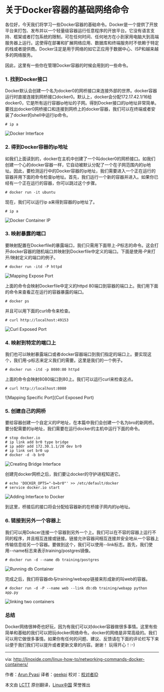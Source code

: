 关于Docker容器的基础网络命令
================================================================================
各位好，今天我们将学习一些Docker容器的基础命令。Docker是一个提供了开放平台来打包、发布并以一个轻量级容器运行任意程序的开放平台。它没有语言支持、框架或者打包系统的限制，可在任何时间、任何地方在小到家用电脑大到高端服务器上运行。这使得在部署和扩展网络应用、数据库和终端服务时不依赖于特定的栈或者提供商。Docker注定是用于网络的如它正应用于数据中心、ISP和越来越多的网络服务。

因此，这里有一些你在管理Docker容器的时候会用到的一些命令。

### 1. 找到Docker接口 ###

Docker默认会创建一个名为docker0的网桥接口来连接外部的世界。docker容器运行时直接连接到网桥接口docker0。默认上，docker会分配172.17.42.1/16给docker0，它是所有运行容器ip地址的子网。得到Docker接口的ip地址非常简单。要找出docker0网桥接口和连接到网桥上的docker容器，我们可以在终端或者安装了docker的shell中运行ip命令。

    # ip a

![Docker Interface](http://blog.linoxide.com/wp-content/uploads/2015/05/docker-interface.png)

### 2. 得到Docker容器的ip地址 ###

如我们上面读到的，docker在主机中创建了一个叫docker0的网桥接口。如我们创建一个心的docker容器一样，它自动被默认分配了一个在子网范围内的ip地址。因此，要检测运行中的Docker容器的ip地址，我们需要进入一个正在运行的容器并用下面的命令检查ip地址。首先，我们运行一个新的容器并进入。如果你已经有一个正在运行的容器，你可以跳过这个步骤。

    # docker run -it ubuntu

现在，我们可以运行ip a来得到容器的ip地址了。

    # ip a

![Docker Container IP](http://blog.linoxide.com/wp-content/uploads/2015/05/docker-container-ip.png)

### 3. 映射暴露的端口 ###

要映射配置在Dockerfile的暴露端口，我们只需用下面带上-P标志的命令。这会打开docker容器的随机端口并映射到Dockerfile中定义的端口。下面是使用-P来打开/映射定义的端口的例子。

    # docker run -itd -P httpd

![Mapping Expose Port](http://blog.linoxide.com/wp-content/uploads/2015/05/mapping-expose-port.png)

上面的命令会映射Dockerfile中定义的httpd 80端口到容器的端口上。我们用下面的命令来查看正在运行的容器暴露的端口。

    # docker ps

并且可以用下面的curl命令来检查。

    # curl http://localhost:49153

![Curl Exposed Port](http://blog.linoxide.com/wp-content/uploads/2015/05/curl-exposed-port-e1431034586219.png)

### 4. 映射到特定的端口上 ###

我们也可以映射暴露端口或者docker容器端口到我们指定的端口上。要实现这个，我们用-p标志来定义我们的需要。这里是我们的一个例子。

    # docker run -itd -p 8080:80 httpd

上面的命令会映射8080端口到80上。我们可以运行curl来检查这点。

    # curl http://localhost:8080

![Mapping Specific Port](Curl Exposed Port)

### 5. 创建自己的网桥 ###

要给容器创建一个自定义的IP地址，在本篇中我们会创建一个名为bro的新网桥。要分配需要的ip地址，我们需要在运行docker的主机中运行下面的命令。

    # stop docker.io
    # ip link add br0 type bridge
    # ip addr add 172.30.1.1/20 dev br0
    # ip link set br0 up
    # docker -d -b br0

![Creating Bridge Interface](http://blog.linoxide.com/wp-content/uploads/2015/05/creating-bridge-interface.png)

创建完docker网桥之后，我们要让docker的守护进程知道它。

    # echo 'DOCKER_OPTS="-b=br0"' >> /etc/default/docker
    # service docker.io start

![Adding Interface to Docker](http://blog.linoxide.com/wp-content/uploads/2015/05/adding-interface-to-docker.png)

到这里，桥接后的接口将会分配给容器新的在桥接子网内的ip地址。

### 6. 链接到另外一个容器上 ###

我们可以用Dokcer连接一个容器到另外一个上。我们可以在不容的容器上运行不同的程序，并且相互连接或链接。链接允许容器间相互连接并安全地从一个容器上传输信息给另一个容器。要做到这个，我们可以使用--link标志。首先，我们使用--name标志来表示training/postgres镜像。

    # docker run -d --name db training/postgres

![Running db Container](http://blog.linoxide.com/wp-content/uploads/2015/05/running-db-container.png)

完成之后，我们将容器db与training/webapp链接来形成新的叫web的容器。

    # docker run -d -P --name web --link db:db training/webapp python app.py

![linking two containers](http://blog.linoxide.com/wp-content/uploads/2015/05/linking-two-containers.png)

### 总结 ###

Docker网络很神奇也好玩，因为有我们可以对docker容器做很多事情。这里有些简单和基础的我们可以把玩docker网络命令。docker的网络是非常高级的。我们可以用它做很多事情。如果你有任何的问题、建议、反馈请在下面的评论栏写下来以便于我们我们可以提升或者更新文章的内容。谢谢！ 玩得开心！:-)

--------------------------------------------------------------------------------

via: http://linoxide.com/linux-how-to/networking-commands-docker-containers/

作者：[Arun Pyasi][a]
译者：[geekpi](https://github.com/geekpi)
校对：[校对者ID](https://github.com/校对者ID)

本文由 [LCTT](https://github.com/LCTT/TranslateProject) 原创翻译，[Linux中国](https://linux.cn/) 荣誉推出

[a]:http://linoxide.com/author/arunp/
